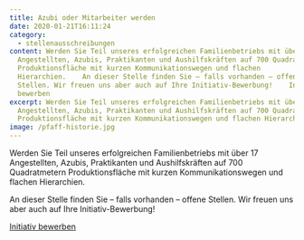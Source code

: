 ```yaml
---
title: Azubi oder Mitarbeiter werden
date: 2020-01-21T16:11:24
category:
  - stellenausschreibungen
content: Werden Sie Teil unseres erfolgreichen Familienbetriebs mit über 17
  Angestellten, Azubis, Praktikanten und Aushilfskräften auf 700 Quadratmetern
  Produktionsfläche mit kurzen Kommunikationswegen und flachen
  Hierarchien.    An dieser Stelle finden Sie – falls vorhanden – offene
  Stellen. Wir freuen uns aber auch auf Ihre Initiativ-Bewerbung!    Initiativ
  bewerben
excerpt: Werden Sie Teil unseres erfolgreichen Familienbetriebs mit über 17
  Angestellten, Azubis, Praktikanten und Aushilfskräften auf 700 Quadratmetern
  Produktionsfläche mit kurzen Kommunikationswegen und flachen Hierarchien. An …
image: /pfaff-historie.jpg
---
```


<p>Werden Sie Teil unseres erfolgreichen Familienbetriebs mit über 17 Angestellten, Azubis, Praktikanten und Aushilfskräften auf 700 Quadratmetern Produktionsfläche mit kurzen Kommunikationswegen und flachen Hierarchien.</p>



<p>An dieser Stelle finden Sie – falls vorhanden – offene Stellen. Wir freuen uns aber auch auf Ihre Initiativ-Bewerbung!</p>



<p><a href="mailto:info@pfaffgmbh.com">Initiativ bewerben</a></p>
